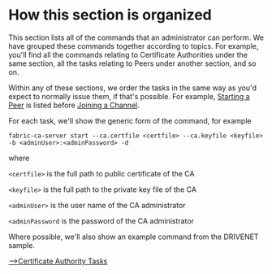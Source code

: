 # <a name="HowOrganized"></a> How this section is organized

This section lists all of the commands that an administrator can perform.  We have grouped these commands together according to topics. For example, you'll find all the commands relating to Certificate Authorities under the same section, all the tasks relating to Peers under another section, and so on.

Within any of these sections, we order the tasks in the same way as you'd expect to normally issue them, if that's possible.  For example, [Starting a Peer](./PeerTasks.md#StartingPeer) is listed before [Joining a Channel](./PeerTasks.md#JoiningChannel).

For each task, we'll show the generic form of the command, for example

`fabric-ca-server start --ca.certfile <certfile> --ca.keyfile <keyfile> -b <adminUser>:<adminPassword> -d`

where

`<certfile>` is the full path to public certificate of the CA

`<keyfile>` is the full path to the private key file of the CA

`<adminUser>` is the user name of the CA administrator

`<adminPassword` is the password of the CA administrator

Where possible, we'll also show an example command from the DRIVENET sample.

[-->Certificate Authority Tasks](./CATasks.md)
